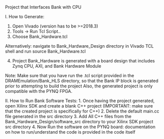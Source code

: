 Project that Interfaces Bank with CPU

I. How to Generate:
   1. Open Vivado (version has to be >=2018.3)
   2. Tools -> Run Tcl Script..  
   3. Choose Bank_Hardware.tcl 

   Alternatively: navigate to Bank_Hardware_Design directory in Vivado TCL shell and run 
   source Bank_Hardware.tcl

   4. Project Bank_Hardware is generated with a board design that includes
      Zynq CPU, AXI, and Bank Hardware Module
   
   Note: Make sure that you have run the .tcl script provided in the DRAMEmulation/Bank_HLS directory, so 
	 that the Bank IP block is generated prior to attempting to build the project
	 Also, the generated project is only compatible with the PYNQ FPGA.

II. How to Run Bank Software Tests:
    1. Once having the project generated, open Xilinx SDK and create a blank C++ project 
    (IMPORTANT: make sure that the created project is specifically for C++)
    2. Delete the default main.cc file generated in the src directory
    3. Add All C++ files from the Bank_Hardware_Design/software_src directory to your Xilinx SDK project src directory
    4. Now Run the software on the PYNQ board: documentation on how to run/understand the code is provided in the code itself
